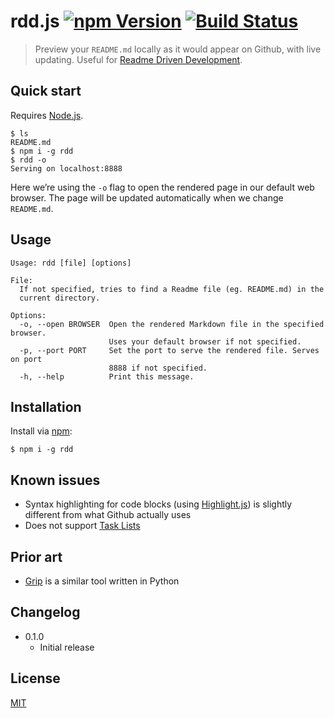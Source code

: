 # rdd.js [![npm Version](http://img.shields.io/npm/v/rdd.svg?style=flat)](https://www.npmjs.org/package/rdd) [![Build Status](https://img.shields.io/travis/yuanqing/rdd.svg?style=flat)](https://travis-ci.org/yuanqing/rdd)

> Preview your `README.md` locally as it would appear on Github, with live updating. Useful for [Readme Driven Development](http://tom.preston-werner.com/2010/08/23/readme-driven-development.html).

## Quick start

Requires [Node.js](https://nodejs.org/).

```
$ ls
README.md
$ npm i -g rdd
$ rdd -o
Serving on localhost:8888
```

Here we&rsquo;re using the `-o` flag to open the rendered page in our default web browser. The page will be updated automatically when we change `README.md`.

## Usage

```
Usage: rdd [file] [options]

File:
  If not specified, tries to find a Readme file (eg. README.md) in the
  current directory.

Options:
  -o, --open BROWSER  Open the rendered Markdown file in the specified browser.
                      Uses your default browser if not specified.
  -p, --port PORT     Set the port to serve the rendered file. Serves on port
                      8888 if not specified.
  -h, --help          Print this message.
```

## Installation

Install via [npm](https://npmjs.com/):

```
$ npm i -g rdd
```

## Known issues

- Syntax highlighting for code blocks (using [Highlight.js](https://github.com/isagalaev/highlight.js)) is slightly different from what Github actually uses
- Does not support [Task Lists](https://help.github.com/articles/writing-on-github/#task-lists)

## Prior art

- [Grip](https://github.com/joeyespo/grip) is a similar tool written in Python

## Changelog

- 0.1.0
  - Initial release

## License

[MIT](https://github.com/yuanqing/rdd/blob/master/LICENSE)
